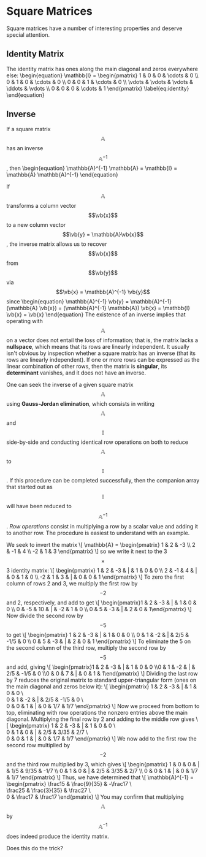 # Square Matrices

Square matrices have a number of interesting properties and deserve special attention.

## Identity Matrix

The identity matrix has ones along the main diagonal and zeros everywhere else:
\begin{equation}
  \mathbb{I} = \begin{pmatrix}
    1 & 0 & 0 & \cdots & 0 \\\  0 & 1 & 0 & \cdots & 0 \\\ 0 & 0 & 1 & \cdots & 0 \\\ \vdots & \vdots & \vdots & \ddots & \vdots \\\ 0 & 0 & 0 & \cdots & 1
    \end{pmatrix}
    \label{eq:identity}
\end{equation}

## Inverse

If a square matrix $$\mathbb{A}$$ has an inverse $$\mathbb{A}^{-1}$$, then
\begin{equation}
  \mathbb{A}^{-1} \mathbb{A} = \mathbb{I} = \mathbb{A} \mathbb{A}^{-1}
\end{equation}

If $$\mathbb{A}$$ transforms a column vector $$\vb{x}$$ to a new column vector $$\vb{y} = \mathbb{A}\vb{x}$$, the inverse matrix allows us to recover $$\vb{x}$$ from  $$\vb{y}$$ via $$\vb{x} = \mathbb{A}^{-1} \vb{y}$$ since
\begin{equation}
  \mathbb{A}^{-1} \vb{y} = \mathbb{A}^{-1} (\mathbb{A} \vb{x}) = (\mathbb{A}^{-1} \mathbb{A}) \vb{x} =  \mathbb{I} \vb{x} = \vb{x}
\end{equation}
The existence of an inverse implies that operating with $$\mathbb{A}$$ on a vector does not entail the loss of information; that is, the matrix lacks a **nullspace**, which means that its rows are linearly independent. It usually isn't obvious by inspection whether a square matrix has an inverse (that its rows are linearly independent). If one or more rows can be expressed as the linear combination of other rows, then the matrix is **singular**, its **determinant** vanishes, and it does not have an inverse.

One can seek the inverse of a given square matrix $$\mathbb{A}$$ using **Gauss-Jordan elimination**, which consists in writing $$\mathbb{A}$$ and $$\mathbb{I}$$ side-by-side and conducting identical row operations on both to reduce $$\mathbb{A}$$ to $$\mathbb{I}$$. If this procedure can be completed successfully, then the companion array that started out as $$\mathbb{I}$$ will have been reduced to $$\mathbb{A}^{-1}$$. *Row operations* consist in multiplying a row by a scalar value and adding it to another row. The procedure is easiest to understand with an example.

We seek to invert the matrix
\\[
  \mathbb{A} = \begin{pmatrix} 1 & 2 & -3 \\\ 2 & -1 & 4 \\\ -2 & 1 & 3 \end{pmatrix}
\\]
so we write it next to the 3$$\times$$3 identity matrix:
\\[
\begin{pmatrix}
1 & 2 & -3 & | & 1 & 0 & 0 \\\ 2 & -1 & 4 & | & 0 & 1 & 0 \\\ -2 & 1 & 3 & | & 0 & 0 & 1
\end{pmatrix}
\\]
To zero the first column of rows 2 and 3, we multiply the first row by $$-2$$ and 2, respectively, and add to get
\\[
\begin{pmatrix}1 & 2 & -3 &  | &  1 & 0 & 0 \\\ 0 & -5 & 10 & | & -2 & 1 & 0 \\\ 0 & 5 & -3  & | &  2 & 0 & 1\end{pmatrix}
\\]
Now divide the second row by $$-5$$ to get
\\[
\begin{pmatrix}
1 & 2 & -3 &  | &  1 & 0 & 0 \\\ 0 & 1 & -2 & | & 2/5 & -1/5 & 0 \\\ 0 & 5 & -3  & | &  2 & 0 & 1
\end{pmatrix}
\\]
To eliminate the 5 on the second column of the third row, multiply the second row by $$-5$$ and add, giving
\\[
\begin{pmatrix}1 & 2 & -3 & | &  1 & 0 & 0 \\\0 & 1 & -2 & | & 2/5 & -1/5 & 0 \\\0 & 0 &  7 & | & 0 & 1 & 1\end{pmatrix}
\\]
Dividing the last row by 7 reduces the original matrix to standard upper-triangular form (ones on the main diagonal and zeros below it):
\\[
\begin{pmatrix}
1 & 2 & -3 & | &  1 & 0 & 0 \\\
0 & 1 & -2 & | & 2/5 & -1/5 & 0 \\\
0 & 0 &  1 & | & 0 & 1/7 & 1/7
\end{pmatrix}
\\]
Now we proceed from bottom to top, eliminating with row operations the nonzero entries above the main diagonal. Multiplying the final row by 2 and adding to the middle row gives
\\[
\begin{pmatrix}
1 & 2 & -3 & | &  1 & 0 & 0 \\\
0 & 1 &  0 & | & 2/5 & 3/35 & 2/7 \\\
0 & 0 &  1 & | & 0 & 1/7 & 1/7
\end{pmatrix}
\\]
We now add to the first row the second row multiplied by $$-2$$ and the third row multiplied by 3, which gives
\\[
\begin{pmatrix}
1 & 0 & 0 & | &  1/5 & 9/35 & -1/7 \\\\
0 & 1 & 0 & | & 2/5 & 3/35 & 2/7 \\\\
0 & 0 & 1 & | & 0 & 1/7 & 1/7
\end{pmatrix}
\\]
Thus, we have determined that 
\\[
  \mathbb{A}^{-1} = \begin{pmatrix}
 \frac15 & \frac{9}{35} & -\frac17 \\\
 \frac25 & \frac{3}{35} & \frac27 \\\
 0       & \frac17      & \frac17
 \end{pmatrix}
\\]
You may confirm that multiplying $$\mathbb{A}$$ by $$\mathbb{A}^{-1}$$ does indeed produce the identity matrix.

Does this do the trick?

